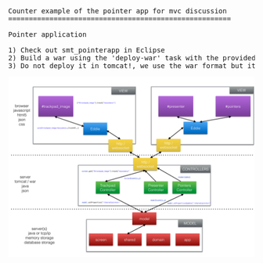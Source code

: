<pre>
Counter example of the pointer app for mvc discussion
======================================================

Pointer application

1) Check out smt_pointerapp in Eclipse
2) Build a war using the 'deploy-war' task with the provided build.xml
3) Do not deploy it in tomcat!, we use the war format but it should be loaded in Lou so use the application manager
</pre>
<img src="https://raw.githubusercontent.com/Noterik/smt_pointerapp/master/WebContent/eddie/apps/pointer/img/mvc_pointer.png">
